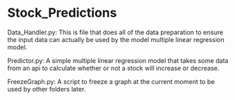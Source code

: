 # Stock_Predictions



Data_Handler.py:
     This is file that does all of the data preparation to ensure the input data can actually be used by the model multiple linear 
     regression model.
     
 Predictor.py:
    A simple multiple linear regression model that takes some data from an api to calculate whether or not a stock will increase or
    decrease.
    
 FreezeGraph.py:
     A script to freeze a graph at the current moment to be used by other folders later.
